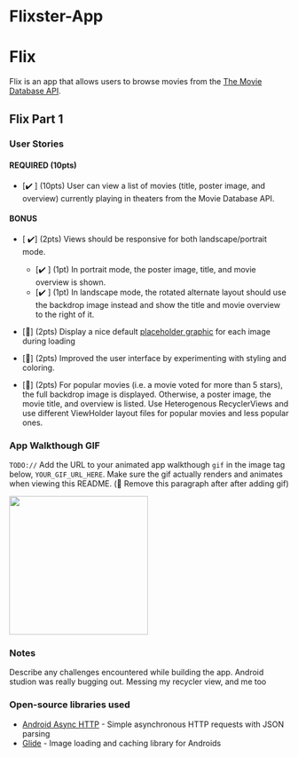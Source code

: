 # Flixster-App
# Flix
Flix is an app that allows users to browse movies from the [The Movie Database API](http://docs.themoviedb.apiary.io/#).


## Flix Part 1

### User Stories


#### REQUIRED (10pts)
- [✔️ ] (10pts) User can view a list of movies (title, poster image, and overview) currently playing in theaters from the Movie Database API.

#### BONUS
- [ ✔️] (2pts) Views should be responsive for both landscape/portrait mode.
   - [✔️ ] (1pt) In portrait mode, the poster image, title, and movie overview is shown.
   - [✔️ ] (1pt) In landscape mode, the rotated alternate layout should use the backdrop image instead and show the title and movie overview to the right of it.

- [🚧] (2pts) Display a nice default [placeholder graphic](https://guides.codepath.org/android/Displaying-Images-with-the-Glide-Library#advanced-usage) for each image during loading
- [🚧] (2pts) Improved the user interface by experimenting with styling and coloring.
- [🚧] (2pts) For popular movies (i.e. a movie voted for more than 5 stars), the full backdrop image is displayed. Otherwise, a poster image, the movie title, and overview is listed. Use Heterogenous RecyclerViews and use different ViewHolder layout files for popular movies and less popular ones.

### App Walkthough GIF
`TODO://` Add the URL to your animated app walkthough `gif` in the image tag below, `YOUR_GIF_URL_HERE`. Make sure the gif actually renders and animates when viewing this README. (🚫 Remove this paragraph after after adding gif)
 
<img src="http://g.recordit.co/Fb9tAJbVMV.gif" width=250><br>

### Notes
Describe any challenges encountered while building the app.
Android studion was really bugging out. Messing my recycler view, and me too 

### Open-source libraries used

- [Android Async HTTP](https://github.com/codepath/CPAsyncHttpClient) - Simple asynchronous HTTP requests with JSON parsing
- [Glide](https://github.com/bumptech/glide) - Image loading and caching library for Androids
